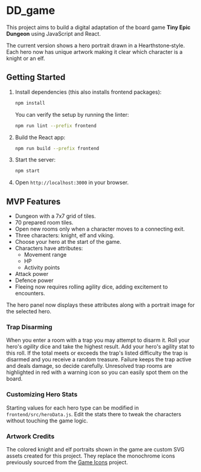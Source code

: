 # DD_game

This project aims to build a digital adaptation of the board game **Tiny Epic Dungeon** using JavaScript and React.

The current version shows a hero portrait drawn in a Hearthstone‑style. Each hero now has unique artwork making it clear which character is a knight or an elf.

## Getting Started

1. Install dependencies (this also installs frontend packages):
   ```bash
   npm install
   ```
   You can verify the setup by running the linter:
   ```bash
   npm run lint --prefix frontend
   ```
2. Build the React app:
   ```bash
   npm run build --prefix frontend
   ```
3. Start the server:
   ```bash
   npm start
   ```
4. Open `http://localhost:3000` in your browser.

## MVP Features
- Dungeon with a 7x7 grid of tiles.
- 70 prepared room tiles.
- Open new rooms only when a character moves to a connecting exit.
- Three characters: knight, elf and viking.
- Choose your hero at the start of the game.
- Characters have attributes:
  - Movement range
  - HP
  - Activity points
- Attack power
- Defence power
- Fleeing now requires rolling agility dice, adding excitement to encounters.

The hero panel now displays these attributes along with a portrait image for the selected hero.

### Trap Disarming

When you enter a room with a trap you may attempt to disarm it. Roll your hero's
*agility* dice and take the highest result. Add your hero's agility stat to this roll. If the total meets or exceeds the trap's listed difficulty the trap is disarmed and you receive a random treasure. Failure keeps the trap active and deals damage, so decide carefully. Unresolved trap rooms are highlighted in red with a warning icon so you can easily spot them on the board.

### Customizing Hero Stats

Starting values for each hero type can be modified in
`frontend/src/heroData.js`. Edit the stats there to tweak the characters
without touching the game logic.

### Artwork Credits

The colored knight and elf portraits shown in the game are custom SVG assets
created for this project. They replace the monochrome icons previously sourced
from the [Game Icons](https://game-icons.net/) project.
